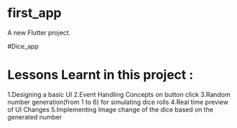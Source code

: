 # first_app

A new Flutter project.

# D i c e _ a p p 
 
# Lessons Learnt in this project :

1.Designing a basic UI 
2.Event Handling Concepts on button click
3.Random number generation(from 1 to 6) for simulating dice rolls
4.Real time preview of UI Changes
5.Implementing Image change of the dice based on the generated number

